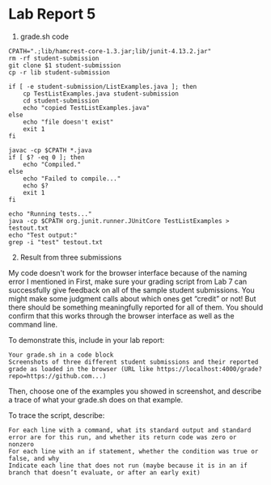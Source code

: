 # Lab Report 5

1. grade.sh code
```
CPATH=".;lib/hamcrest-core-1.3.jar;lib/junit-4.13.2.jar"
rm -rf student-submission
git clone $1 student-submission
cp -r lib student-submission

if [ -e student-submission/ListExamples.java ]; then
    cp TestListExamples.java student-submission
    cd student-submission
    echo "copied TestListExamples.java"
else
    echo "file doesn't exist"
    exit 1
fi

javac -cp $CPATH *.java
if [ $? -eq 0 ]; then
    echo "Compiled."
else
    echo "Failed to compile..."
    echo $?
    exit 1
fi

echo "Running tests..."
java -cp $CPATH org.junit.runner.JUnitCore TestListExamples > testout.txt
echo "Test output:"
grep -i "test" testout.txt
```

2. Result from three submissions

My code doesn't work for the browser interface because of the naming error I mentioned in 
First, make sure your grading script from Lab 7 can successfully give feedback on all of the sample student submissions. You might make some judgment calls about which ones get “credit” or not! But there should be something meaningfully reported for all of them. You should confirm that this works through the browser interface as well as the command line.

To demonstrate this, include in your lab report:

    Your grade.sh in a code block
    Screenshots of three different student submissions and their reported grade as loaded in the browser (URL like https://localhost:4000/grade?repo=https://github.com...)

Then, choose one of the examples you showed in screenshot, and describe a trace of what your grade.sh does on that example.

To trace the script, describe:

    For each line with a command, what its standard output and standard error are for this run, and whether its return code was zero or nonzero
    For each line with an if statement, whether the condition was true or false, and why
    Indicate each line that does not run (maybe because it is in an if branch that doesn’t evaluate, or after an early exit)